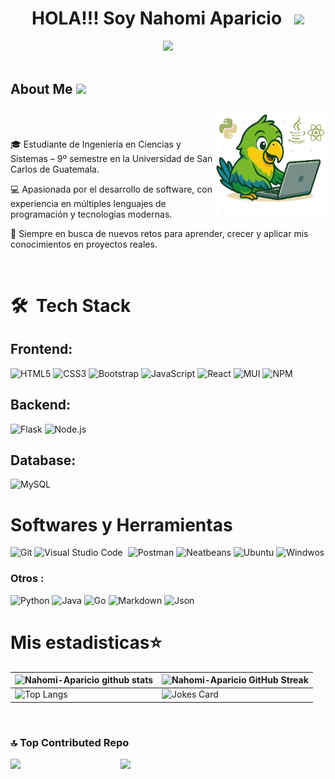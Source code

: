 <div align="center">

# HOLA!!! Soy Nahomi Aparicio  &nbsp; <img src="https://user-images.githubusercontent.com/74038190/213844263-a8897a51-32f4-4b3b-b5c2-e1528b89f6f3.png" width="50px" />

</div>

<div align="center">
<img src="https://user-images.githubusercontent.com/74038190/212284158-e840e285-664b-44d7-b79b-e264b5e54825.gif" width="400">
<br><br>
</div>


<h2> About Me <img src = "https://media0.giphy.com/media/KDDpcKigbfFpnejZs6/giphy.gif?cid=ecf05e47oy6f4zjs8g1qoiystc56cu7r9tb8a1fe76e05oty&rid=giphy.gif" width = 100px></h2>

<img width="35%" align="right" src="https://raw.githubusercontent.com/Nahomi-Aparicio/Nahomi-Aparicio/refs/heads/main/Img/Aruyomi.png" />
<br/>
<br/>

🎓 Estudiante de Ingeniería en Ciencias y Sistemas – 9º semestre en la Universidad de San Carlos de Guatemala.

💻 Apasionada por el desarrollo de software, con experiencia en múltiples lenguajes de programación y tecnologías modernas.

🚀 Siempre en busca de nuevos retos para aprender, crecer y aplicar mis conocimientos en proyectos reales.


<br/>

# 🛠 &nbsp;Tech Stack
## Frontend:

![HTML5](https://img.shields.io/badge/html5-%23E34F26.svg?style=for-the-badge&logo=html5&logoColor=white) 
![CSS3](https://img.shields.io/badge/css3-%231572B6.svg?style=for-the-badge&logo=css3&logoColor=white) 
![Bootstrap](https://img.shields.io/badge/bootstrap-%23563D7C.svg?style=for-the-badge&logo=bootstrap&logoColor=white) 
![JavaScript](https://img.shields.io/badge/javascript-%23323330.svg?style=for-the-badge&logo=javascript&logoColor=%23F7DF1E) 
![React](https://img.shields.io/badge/react-%2320232a.svg?style=for-the-badge&logo=react&logoColor=%2361DAFB)
![MUI](https://img.shields.io/badge/-Material--UI-%2300C4CC.svg?style=for-the-badge&logo=mui&logoColor=white) 
![NPM](https://img.shields.io/badge/NPM-%23CB3837.svg?style=for-the-badge&logo=npm&logoColor=white)


## Backend:

 ![Flask](https://img.shields.io/badge/Flask-yellow.svg?style=for-the-badge&logo=flask&logoColor=white) 
 ![Node.js](https://img.shields.io/badge/-Node.js-%339933.svg?style=for-the-badge&logo=node.js-css&logoColor=white) 


## Database:
![MySQL](https://img.shields.io/badge/-MySQL-4479A1.svg?style=for-the-badge&logo=mysql&logoColor=white) 





# Softwares y Herramientas

![Git](https://img.shields.io/badge/-Git-F05032.svg?style=for-the-badge&logo=git&logoColor=white) 
![Visual Studio Code](https://img.shields.io/badge/Visual%20Studio%20Code-0078d7.svg?style=for-the-badge&logo=visual-studio-code&logoColor=white)&nbsp;
![Postman](https://img.shields.io/badge/-Postman-FF6C37.svg?style=for-the-badge&logo=postman&logoColor=white) 
![Neatbeans](https://img.shields.io/badge/-Neatbeans-339933.svg?style=for-the-badge&logo=neatbeans&logoColor=white)
![Ubuntu](https://img.shields.io/badge/-ubuntu-orange.svg?style=for-the-badge&logo=ubuntu&logoColor=white)
![Windwos](https://img.shields.io/badge/-windows-blue.svg?style=for-the-badge&logo=windwos&logoColor=white)


### Otros :
![Python](https://img.shields.io/badge/-python-%231572B6.svg?style=for-the-badge&logo=python&logoColor=white) 
![Java](https://img.shields.io/badge/-Java-orange.svg?style=for-the-badge&logo=java&logoColor=white) 
![Go](https://img.shields.io/badge/-GO-00ADD8.svg?style=for-the-badge&logo=go&logoColor=white) 
![Markdown](https://img.shields.io/badge/-Markdown-black.svg?style=for-the-badge&logo=markdown&logoColor=white) 
![Json](https://img.shields.io/badge/-Json-23563D7C.svg?style=for-the-badge&logo=json&logoColor=white) 


 
# Mis estadisticas⭐️ 

| ![Nahomi-Aparicio github stats](https://github-readme-stats.vercel.app/api?username=Nahomi-Aparicio&show_icons=true&theme=tokyonight) | ![Nahomi-Aparicio GitHub Streak](https://github-readme-streak-stats.herokuapp.com/?user=Nahomi-Aparicio&theme=tokyonight) |
| --- | --- |
| ![Top Langs](https://github-readme-stats.vercel.app/api/top-langs/?username=Nahomi-Aparicio&layout=compact&theme=algolia&locale=es&hide=batchfile,makefile,c) |![Jokes Card](https://readme-jokes.vercel.app/api?theme=tokyonight)
<br>


### 🔝 Top Contributed Repo
<img width="35%" align="left" src="https://github.com/Anmol-Baranwal/Cool-GIFs-For-GitHub/assets/74038190/0b335028-1d3d-4ee5-b5b3-a373d499be7e" />

![](https://github-contributor-stats.vercel.app/api?username=Nahomi-Aparicio&limit=5&theme=tokyonight&combine_all_yearly_contributions=true)


<br/>

